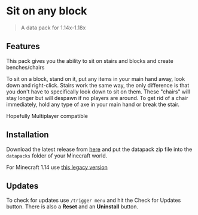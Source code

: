 # Sit on any block

> A data pack for 1.14x-1.18x

## Features

This pack gives you the ability to sit on stairs and blocks and create benches/chairs

To sit on a block, stand on it, put any items in your main hand away, look down and right-click.
Stairs work the same way, the only difference is that you don't have to specifically look down to sit on them.
These "chairs" will stay longer but will despawn if no players are around. To get rid of a chair immediately, hold any type of axe in your main hand or break the stair.

Hopefully Multiplayer compatible

## Installation

Download the latest release from [here](https://github.com/Tschipcraft/sit_on_any_block/releases/latest) and put the datapack zip file into the `datapacks` folder of your Minecraft world.

For Minecraft 1.14 use [this legacy version](https://drive.google.com/drive/folders/1GqGxqIZPX9-C_T55kG3sQ7KlAjy4vfej?usp=sharing)

## Updates

To check for updates use `/trigger menu` and hit the Check for Updates button. There is also a **Reset** and an **Uninstall** button.
